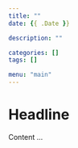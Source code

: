 ```yaml
---
title: ""
date: {{ .Date }}

description: ""

categories: []
tags: []

menu: "main"
---
```


<!--More-->

# Headline

Content ...
